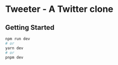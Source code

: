 # Tweeter - A Twitter clone

## Getting Started

```bash
npm run dev
# or
yarn dev
# or
pnpm dev
```
